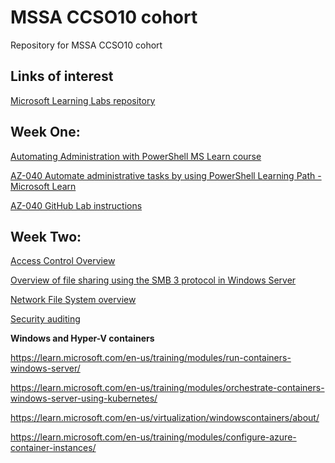 # MSSA CCSO10 cohort
Repository for MSSA CCSO10 cohort

## Links of interest

[Microsoft Learning Labs repository](https://github.com/orgs/MicrosoftLearning/repositories)

## **Week One**:

[Automating Administration with PowerShell MS Learn course](https://learn.microsoft.com/en-us/training/courses/az-040t00)

[AZ-040 Automate administrative tasks by using PowerShell Learning Path - Microsoft Learn](https://learn.microsoft.com/en-us/training/paths/powershell/)

[AZ-040 GitHub Lab instructions](https://github.com/MicrosoftLearning/AZ-040T00-Automating-Administration-with-PowerShell)


## **Week Two**:

[Access Control Overview](https://docs.microsoft.com/windows/security/identity-protection/access-control/access-control)

[Overview of file sharing using the SMB 3 protocol in Windows Server](https://docs.microsoft.com/windows-server/storage/file-server/file-server-smb-overview)

[Network File System overview](https://docs.microsoft.com/windows-server/storage/nfs/nfs-overview)

[Security auditing](https://docs.microsoft.com/windows/security/threat-protection/auditing/security-auditing-overview)

**Windows and Hyper-V containers**

https://learn.microsoft.com/en-us/training/modules/run-containers-windows-server/

https://learn.microsoft.com/en-us/training/modules/orchestrate-containers-windows-server-using-kubernetes/

https://learn.microsoft.com/en-us/virtualization/windowscontainers/about/

https://learn.microsoft.com/en-us/training/modules/configure-azure-container-instances/
